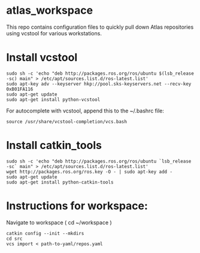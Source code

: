# atlas_workspace
This repo contains configuration files to quickly pull down Atlas repositories using vcstool for various workstations.  

# Install vcstool  

```
sudo sh -c 'echo "deb http://packages.ros.org/ros/ubuntu $(lsb_release -sc) main" > /etc/apt/sources.list.d/ros-latest.list'  
sudo apt-key adv --keyserver hkp://pool.sks-keyservers.net --recv-key 0xB01FA116  
sudo apt-get update  
sudo apt-get install python-vcstool  
```
For autocomplete with vcstool, append this to the ~/.bashrc file:  
```
source /usr/share/vcstool-completion/vcs.bash  
```

# Install catkin_tools  
  
```
sudo sh -c 'echo "deb http://packages.ros.org/ros/ubuntu `lsb_release -sc` main" > /etc/apt/sources.list.d/ros-latest.list'  
wget http://packages.ros.org/ros.key -O - | sudo apt-key add -  
sudo apt-get update  
sudo apt-get install python-catkin-tools  
```

# Instructions for workspace:  

Navigate to workspace ( cd ~/workspace )  
```
catkin config --init --mkdirs  
cd src  
vcs import < path-to-yaml/repos.yaml  
```
